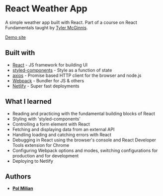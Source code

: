 # React Weather App

A simple weather app built with React. Part of a course on React Fundamentals taught by [Tyler McGinnis](https://github.com/tylermcginnis).

[Demo site](https://confident-wozniak-fb00e9.netlify.com/)

## Built with

- [React](https://github.com/facebook/react) - JS framework for building UI
- [styled-components](https://github.com/styled-components/styled-components) - Style as a function of state
- [axios](https://github.com/axios/axios) - Promise based HTTP client for the browser and node.js
- [Webpack](https://github.com/webpack/webpack) - Bundler for JS & others
- [Netlify](https://app.netlify.com/) - Super fast deployments

## What I learned

- Reading and practicing with the fundamental building blocks of React
- Styling with 'styled-components'
- Controlling a form element with React
- Fetching and displaying data from an external API
- Handling loading and catching errors with React
- Debugging in React using the browser's console and React Developer Tools extension for Chrome
- Configuring Webpack options and modes, switching configurations for production and for development
- Deploying to Netlify

## Authors

- **[Pol Milian](https://github.com/Polcius)**
